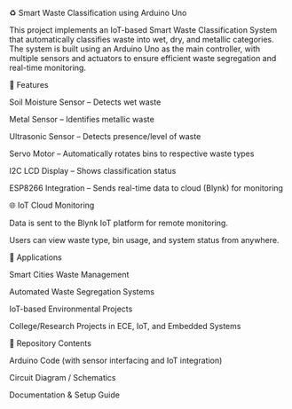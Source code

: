 ♻️ Smart Waste Classification using Arduino Uno

This project implements an IoT-based Smart Waste Classification System that automatically classifies waste into wet, dry, and metallic categories. The system is built using an Arduino Uno as the main controller, with multiple sensors and actuators to ensure efficient waste segregation and real-time monitoring.

🔧 Features

Soil Moisture Sensor – Detects wet waste

Metal Sensor – Identifies metallic waste

Ultrasonic Sensor – Detects presence/level of waste

Servo Motor – Automatically rotates bins to respective waste types

I2C LCD Display – Shows classification status

ESP8266 Integration – Sends real-time data to cloud (Blynk) for monitoring

🌐 IoT Cloud Monitoring

Data is sent to the Blynk IoT platform for remote monitoring.

Users can view waste type, bin usage, and system status from anywhere.

🚀 Applications

Smart Cities Waste Management

Automated Waste Segregation Systems

IoT-based Environmental Projects

College/Research Projects in ECE, IoT, and Embedded Systems

📂 Repository Contents

Arduino Code (with sensor interfacing and IoT integration)

Circuit Diagram / Schematics

Documentation & Setup Guide
